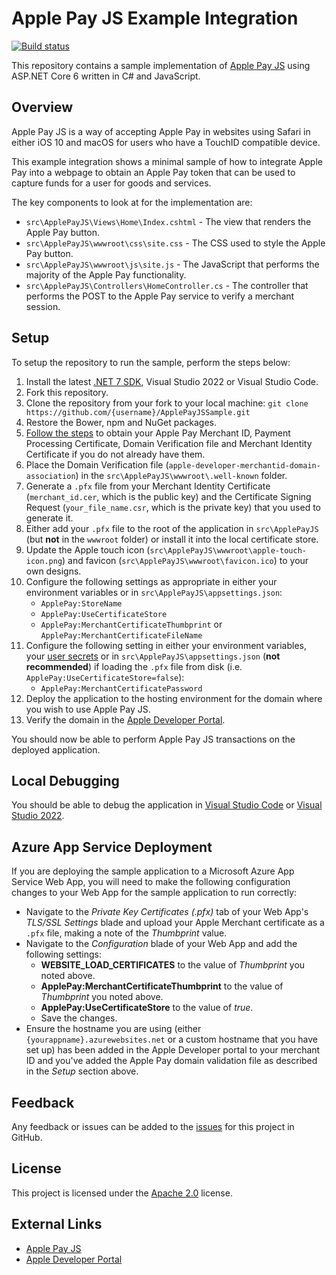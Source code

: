 # Apple Pay JS Example Integration

[![Build status](https://github.com/justeattakeaway/ApplePayJSSample/workflows/build/badge.svg?branch=main&event=push)](https://github.com/justeattakeaway/ApplePayJSSample/actions?query=workflow%3Abuild+branch%3Amain+event%3Apush)

This repository contains a sample implementation of [Apple Pay JS](https://developer.apple.com/reference/applepayjs/) using ASP.NET Core 6 written in C# and JavaScript.

## Overview

Apple Pay JS is a way of accepting Apple Pay in websites using Safari in either iOS 10 and macOS for users who have a TouchID compatible device.

This example integration shows a minimal sample of how to integrate Apple Pay into a webpage to obtain an Apple Pay token that can be used to capture funds for a user for goods and services.

The key components to look at for the implementation are:

* ```src\ApplePayJS\Views\Home\Index.cshtml``` - The view that renders the Apple Pay button.
* ```src\ApplePayJS\wwwroot\css\site.css``` - The CSS used to style the Apple Pay button.
* ```src\ApplePayJS\wwwroot\js\site.js``` - The JavaScript that performs the majority of the Apple Pay functionality.
* ```src\ApplePayJS\Controllers\HomeController.cs``` - The controller that performs the POST to the Apple Pay service to verify a merchant session.

## Setup

To setup the repository to run the sample, perform the steps below:

  1. Install the latest [.NET 7 SDK](https://www.microsoft.com/net/download/core), Visual Studio 2022 or Visual Studio Code.
  1. Fork this repository.
  1. Clone the repository from your fork to your local machine: ```git clone https://github.com/{username}/ApplePayJSSample.git```
  1. Restore the Bower, npm and NuGet packages.
  1. [Follow the steps](https://developer.apple.com/reference/applepayjs#2193397) to obtain your Apple Pay Merchant ID, Payment Processing Certificate, Domain Verification file and Merchant Identity Certificate if you do not already have them.
  1. Place the Domain Verification file (```apple-developer-merchantid-domain-association```) in the ```src\ApplePayJS\wwwroot\.well-known``` folder.
  1. Generate a ```.pfx``` file from your Merchant Identity Certificate (```merchant_id.cer```, which is the public key) and the Certificate Signing Request (```your_file_name.csr```, which is the private key) that you used to generate it.
  1. Either add your ```.pfx``` file to the root of the application in ```src\ApplePayJS``` (but **not** in the ```wwwroot``` folder) or install it into the local certificate store.
  1. Update the Apple touch icon (```src\ApplePayJS\wwwroot\apple-touch-icon.png```) and favicon (```src\ApplePayJS\wwwroot\favicon.ico```) to your own designs.
  1. Configure the following settings as appropriate in either your environment variables or in ```src\ApplePayJS\appsettings.json```:
      * ```ApplePay:StoreName```
      * ```ApplePay:UseCertificateStore```
      * ```ApplePay:MerchantCertificateThumbprint``` or ```ApplePay:MerchantCertificateFileName```
  1. Configure the following setting in either your environment variables, your [user secrets](https://docs.asp.net/en/latest/security/app-secrets.html#secret-manager) or in ```src\ApplePayJS\appsettings.json``` (**not recommended**) if loading the ```.pfx``` file from disk (i.e. ```ApplePay:UseCertificateStore=false```):
      * ```ApplePay:MerchantCertificatePassword```
  1. Deploy the application to the hosting environment for the domain where you wish to use Apple Pay JS.
  1. Verify the domain in the [Apple Developer Portal](https://developer.apple.com/account/).

You should now be able to perform Apple Pay JS transactions on the deployed application.

## Local Debugging

You should be able to debug the application in [Visual Studio Code](https://code.visualstudio.com/) or [Visual Studio 2022](https://www.visualstudio.com/downloads/).

## Azure App Service Deployment

If you are deploying the sample application to a Microsoft Azure App Service Web App, you will need to make the following configuration changes to your Web App for the sample application to run correctly:

* Navigate to the _Private Key Certificates (.pfx)_ tab of your Web App's _TLS/SSL Settings_ blade and upload your Apple Merchant certificate as a `.pfx` file, making a note of the _Thumbprint_ value.
* Navigate to the _Configuration_ blade of your Web App and add the following settings:
  * **WEBSITE_LOAD_CERTIFICATES** to the value of _Thumbprint_ you noted above.
  * **ApplePay:MerchantCertificateThumbprint** to the value of _Thumbprint_ you noted above.
  * **ApplePay:UseCertificateStore** to the value of _true_.
  * Save the changes.
* Ensure the hostname you are using (either ```{yourappname}.azurewebsites.net``` or a custom hostname that you have set up) has been added in the Apple Developer portal to your merchant ID and you've added the Apple Pay domain validation file as described in the _Setup_ section above.

## Feedback

Any feedback or issues can be added to the [issues](https://github.com/justeattakeaway/ApplePayJSSample/issues) for this project in GitHub.

## License

This project is licensed under the [Apache 2.0](https://github.com/justeattakeaway/ApplePayJSSample/blob/main/LICENSE) license.

## External Links

* [Apple Pay JS](https://developer.apple.com/reference/applepayjs)
* [Apple Developer Portal](https://developer.apple.com/account/)
